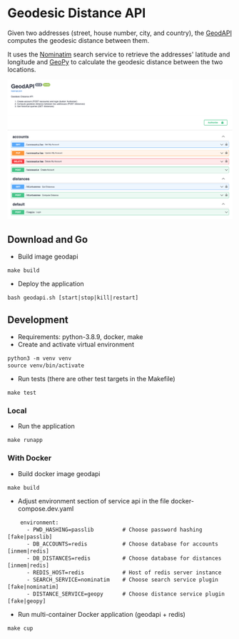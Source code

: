 # Geodesic Distance API

Given two addresses (street, house number, city, and country), the [GeodAPI](https://geodapi.herokuapp.com/) computes the geodesic distance between them.

It uses the [Nominatim](https://nominatim.org/release-docs/develop/api/Search/) search service to retrieve the addresses' latitude and longitude and [GeoPy](https://geopy.readthedocs.io/en/stable/) to calculate the geodesic distance between the two locations.

![](./docs/geodapi.png)

## Download and Go

- Build image geodapi
```
make build
```
- Deploy the application
```
bash geodapi.sh [start|stop|kill|restart]
```

## Development

- Requirements: python-3.8.9, docker, make
- Create and activate virtual environment
```
python3 -m venv venv
source venv/bin/activate
```
- Run tests (there are other test targets in the Makefile)
```
make test
```

### Local

- Run the application
```
make runapp
```

### With Docker

- Build docker image geodapi
```
make build
```
- Adjust environment section of service api in the file docker-compose.dev.yaml
```
    environment:
      - PWD_HASHING=passlib         # Choose password hashing [fake|passlib]
      - DB_ACCOUNTS=redis           # Choose database for accounts [inmem|redis]
      - DB_DISTANCES=redis          # Choose database for distances [inmem|redis]
      - REDIS_HOST=redis            # Host of redis server instance
      - SEARCH_SERVICE=nominatim    # Choose search service plugin [fake|nominatim]
      - DISTANCE_SERVICE=geopy      # Choose distance service plugin [fake|geopy]
```
- Run multi-container Docker application (geodapi + redis)
```
make cup
```

